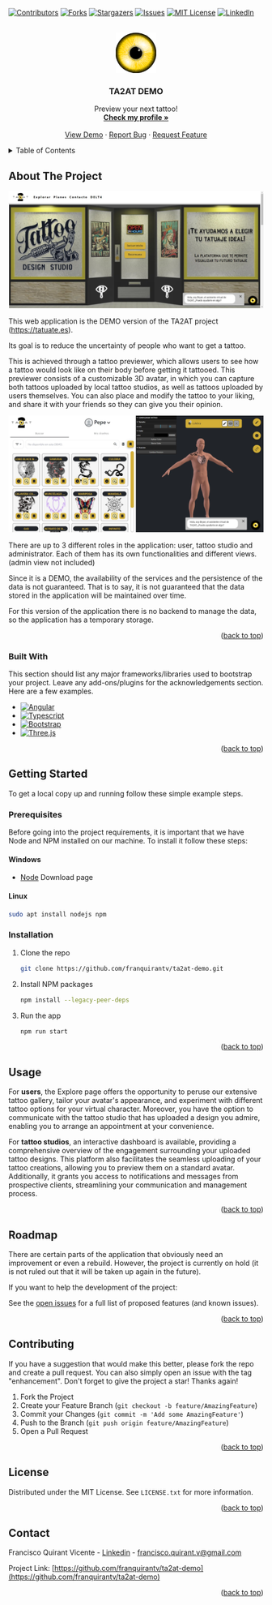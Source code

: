 <!-- Improved compatibility of back to top link: See: https://github.com/othneildrew/Best-README-Template/pull/73 -->
<a name="readme-top"></a>
<!--
*** Thanks for checking out the Best-README-Template. If you have a suggestion
*** that would make this better, please fork the repo and create a pull request
*** or simply open an issue with the tag "enhancement".
*** Don't forget to give the project a star!
*** Thanks again! Now go create something AMAZING! :D
-->



<!-- PROJECT SHIELDS -->
<!--
*** I'm using markdown "reference style" links for readability.
*** Reference links are enclosed in brackets [ ] instead of parentheses ( ).
*** See the bottom of this document for the declaration of the reference variables
*** for contributors-url, forks-url, etc. This is an optional, concise syntax you may use.
*** https://www.markdownguide.org/basic-syntax/#reference-style-links
-->
[![Contributors][contributors-shield]][contributors-url]
[![Forks][forks-shield]][forks-url]
[![Stargazers][stars-shield]][stars-url]
[![Issues][issues-shield]][issues-url]
[![MIT License][license-shield]][license-url]
[![LinkedIn][linkedin-shield]][linkedin-url]



<!-- PROJECT LOGO -->
<br />
<div align="center">
  <a href="https://github.com/franquirantv/ta2at-demo">
    <img src="src/assets/images/favicon_grande.png" alt="Logo" width="80" height="80">
  </a>

  <h3 align="center">TA2AT DEMO</h3>

  <p align="center">
    Preview your next tattoo!
    <br />
    <a href="https://linkedin.com/in/francisco-quirant-vicente"><strong>Check my profile »</strong></a>
    <br />
    <br />
    <a href="https://ta2at-demo.netlify.app">View Demo</a>
    ·
    <a href="https://github.com/othneildrew/Best-README-Template/issues">Report Bug</a>
    ·
    <a href="https://github.com/othneildrew/Best-README-Template/issues">Request Feature</a>
  </p>
</div>



<!-- TABLE OF CONTENTS -->
<details>
  <summary>Table of Contents</summary>
  <ol>
    <li>
      <a href="#about-the-project">About The Project</a>
      <ul>
        <li><a href="#built-with">Built With</a></li>
      </ul>
    </li>
    <li>
      <a href="#getting-started">Getting Started</a>
      <ul>
        <li><a href="#prerequisites">Prerequisites</a></li>
        <li><a href="#installation">Installation</a></li>
      </ul>
    </li>
    <li><a href="#usage">Usage</a></li>
    <li><a href="#roadmap">Roadmap</a></li>
    <li><a href="#contributing">Contributing</a></li>
    <li><a href="#license">License</a></li>
    <li><a href="#contact">Contact</a></li>
  </ol>
</details>



<!-- ABOUT THE PROJECT -->
## About The Project

[![Landing Screen Shot][landing-screenshot]](https://ta2at-demo.netlify.app)

This web application is the DEMO version of the TA2AT project (https://tatuate.es).

Its goal is to reduce the uncertainty of people who want to get a tattoo.

This is achieved through a tattoo previewer, which allows users to see how a tattoo would look like on their body before getting it tattooed. This previewer consists of a customizable 3D avatar, in which you can capture both tattoos uploaded by local tattoo studios, as well as tattoos uploaded by users themselves. You can also place and modify the tattoo to your liking, and share it with your friends so they can give you their opinion.

[![Explore Page][explore-screenshot]](https://ta2at-demo.netlify.app)

There are up to 3 different roles in the application: user, tattoo studio and administrator. Each of them has its own functionalities and different views. (admin view not included)

Since it is a DEMO, the availability of the services and the persistence of the data is not guaranteed. That is to say, it is not guaranteed that the data stored in the application will be maintained over time.

For this version of the application there is no backend to manage the data, so the application has a temporary storage.


<p align="right">(<a href="#readme-top">back to top</a>)</p>



### Built With

This section should list any major frameworks/libraries used to bootstrap your project. Leave any add-ons/plugins for the acknowledgements section. Here are a few examples.

* [![Angular][Angular.io]][Angular-url]
* [![Typescript][Typescript]][Typescript-url]
* [![Bootstrap][Bootstrap.com]][Bootstrap-url]
* [![Three.js][Three.js]][Three-url]

<p align="right">(<a href="#readme-top">back to top</a>)</p>



<!-- GETTING STARTED -->
## Getting Started

To get a local copy up and running follow these simple example steps.

### Prerequisites

Before going into the project requirements, it is important that we have Node and NPM installed on our machine. To install it follow these steps:

#### Windows
* [Node](https://nodejs.org/en/download/) Download page

#### Linux
  ```sh
  sudo apt install nodejs npm
  ```

### Installation

1. Clone the repo
   ```sh
   git clone https://github.com/franquirantv/ta2at-demo.git
   ```
2. Install NPM packages
   ```sh
   npm install --legacy-peer-deps
   ```
3. Run the app
    ```sh
    npm run start
    ```
<p align="right">(<a href="#readme-top">back to top</a>)</p>



<!-- USAGE EXAMPLES -->
## Usage

For **users**, the Explore page offers the opportunity to peruse our extensive tattoo gallery, tailor your avatar's appearance, and experiment with different tattoo options for your virtual character. Moreover, you have the option to communicate with the tattoo studio that has uploaded a design you admire, enabling you to arrange an appointment at your convenience.

For **tattoo studios**, an interactive dashboard is available, providing a comprehensive overview of the engagement surrounding your uploaded tattoo designs. This platform also facilitates the seamless uploading of your tattoo creations, allowing you to preview them on a standard avatar. Additionally, it grants you access to notifications and messages from prospective clients, streamlining your communication and management process.


<p align="right">(<a href="#readme-top">back to top</a>)</p>



<!-- ROADMAP -->
## Roadmap

There are certain parts of the application that obviously need an improvement or even a rebuild. However, the project is currently on hold (it is not ruled out that it will be taken up again in the future).

If you want to help the development of the project:

See the [open issues](https://github.com/othneildrew/Best-README-Template/issues) for a full list of proposed features (and known issues).

<p align="right">(<a href="#readme-top">back to top</a>)</p>



<!-- CONTRIBUTING -->
## Contributing

If you have a suggestion that would make this better, please fork the repo and create a pull request. You can also simply open an issue with the tag "enhancement".
Don't forget to give the project a star! Thanks again!

1. Fork the Project
2. Create your Feature Branch (`git checkout -b feature/AmazingFeature`)
3. Commit your Changes (`git commit -m 'Add some AmazingFeature'`)
4. Push to the Branch (`git push origin feature/AmazingFeature`)
5. Open a Pull Request

<p align="right">(<a href="#readme-top">back to top</a>)</p>



<!-- LICENSE -->
## License

Distributed under the MIT License. See `LICENSE.txt` for more information.

<p align="right">(<a href="#readme-top">back to top</a>)</p>



<!-- CONTACT -->
## Contact

Francisco Quirant Vicente - [Linkedin](https://linkedin.com/in/francisco-quirant-vicente) - francisco.quirant.v@gmail.com

Project Link: [https://github.com/franquirantv/ta2at-demo](https://github.com/franquirantv/ta2at-demo)

<p align="right">(<a href="#readme-top">back to top</a>)</p>


<!-- MARKDOWN LINKS & IMAGES -->
<!-- https://www.markdownguide.org/basic-syntax/#reference-style-links -->
[contributors-shield]: https://img.shields.io/github/contributors/franquirantv/ta2at-demo.svg?style=for-the-badge
[contributors-url]: https://github.com/franquirantv/ta2at-demo/graphs/contributors
[forks-shield]: https://img.shields.io/github/forks/franquirantv/ta2at-demo.svg?style=for-the-badge
[forks-url]: https://github.com/franquirantv/ta2at-demo/network/members
[stars-shield]: https://img.shields.io/github/stars/franquirantv/ta2at-demo.svg?style=for-the-badge
[stars-url]: https://github.com/franquirantv/ta2at-demo/stargazers
[issues-shield]: https://img.shields.io/github/issues/franquirantv/ta2at-demo.svg?style=for-the-badge
[issues-url]: https://github.com/franquirantv/ta2at-demo/issues
[license-shield]: https://img.shields.io/github/license/franquirantv/ta2at-demo.svg?style=for-the-badge
[license-url]: https://github.com/franquirantv/ta2at-demo/blob/main/LICENSE.txt
[linkedin-shield]: https://img.shields.io/badge/-LinkedIn-black.svg?style=for-the-badge&logo=linkedin&colorB=555
[linkedin-url]: https://linkedin.com/in/francisco-quirant-vicente
[landing-screenshot]: src/assets/images/landing-final.jpeg
[explore-screenshot]: src/assets/images/explorar-final.jpeg
[Angular.io]: https://img.shields.io/badge/Angular-DD0031?style=for-the-badge&logo=angular&logoColor=white
[Angular-url]: https://angular.io/
[Typescript]: https://img.shields.io/badge/typescript-2d6ed6?style=for-the-badge&logo=typescript&logoColor=white
[Typescript-url]: https://www.typescriptlang.org/
[Bootstrap.com]: https://img.shields.io/badge/Bootstrap-563D7C?style=for-the-badge&logo=bootstrap&logoColor=white
[Bootstrap-url]: https://getbootstrap.com
[Three.js]: https://img.shields.io/badge/Three.js-ffffff?style=for-the-badge&logo=threedotjs&logoColor=black
[Three-url]: https://threejs.org
